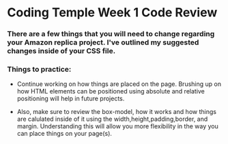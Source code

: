 # Coding Temple Week 1 Code Review

### There are a few things that you will need to change regarding your Amazon replica project. I've outlined my suggested changes inside of your CSS file.

### Things to practice:
- Continue working on how things are placed on the page. Brushing up on how HTML elements can be positioned using absolute and relative positioning will help in future projects.

- Also, make sure to review the box-model, how it works and how things are calulated inside of it using the width,height,padding,border, and margin. Understanding this will allow you more flexibility in the way you can place things on your page(s).

